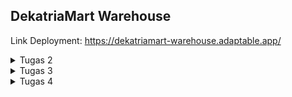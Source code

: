 ## DekatriaMart Warehouse

Link Deployment: https://dekatriamart-warehouse.adaptable.app/

<details>
<summary>Tugas 2</summary>

## Daftar Isi

1. [Proses Pengerjaan Tugas](#proses-pengerjaan-tugas)
2. [Bagan _Request Client_](#bagan-request-client)
3. [Penjelasan _Virtual Environment_](#penjelasan-virtual-environment)
4. [MVC, MVT, dan MVVM](#mvc-mvt-dan-mvvm)

## Proses Pengerjaan Tugas

1. Membuat direktori DekatriaMart-Warehouse
2. Membuat python virtual environment di dalam direktori tersebut kemudian mengaktifkannya
    - Buka direktori DekatriaMart-Warehouse di VS Code
    - Buka Command Palette (Ctrl+Shift+P)
    - Cari command Python: Create Environment lalu klik
    - Pilih Venv
    - Pilih versi Python terbaru lalu tunggu hingga proses pembuatan virtual environment selesai
    - Aktifkan virtual environment
        ```bash
        env\Scripts\activate
        ```
3. Membuat berkas `requirements.txt` yang berisikan dependencies yang diperlukan kemudian install seluruh dependencies tersebut.
    ```bash
    pip install -r requirements.txt
    ```
4. Inisiasi proyek django bernama `dekatriamart_warehouse`
    ```bash
    django-admin startproject dekatriamart_warehouse .
    ```
5. Menambahkan \* pada `ALLOWED_HOSTS` di `settings.py`
    ```bash
    ...
    ALLOWED_HOSTS = ["*"]
    ...
    ```
6. Membuat aplikasi baru bernama `main`
    ```bash
    python manage.py startapp main
    ```
7. Mendaftarkan aplikasi `main` ke `settings.py` di dalam direktori proyek `dekatriamart_warehouse`
    ```bash
    INSTALLED_APPS = [
    ...,
    'main',
    ...
    ]
    ```
8. Membuat model Item pada `models.py` pada direktori aplikasi `main`.
9. Melakukan migrasi model
    ```bash
    python manage.py makemigrations
    python manage.py migrate
    ```
10. Membuat direktori baru bernama `templates` di dalam direktori aplikasi `main` kemudian membuat berkas baru bernama `main.html`
11. Mengisi berkas `views.py` pada direktori aplikasi `main`
12. Mengisi berkas `urls.py` pada direktori aplikasi `main`
13. Mengisi berkas `urls.py` pada direktori proyek `DekatriaMart-Warehouse`
14. Membuat _testing_ dengan mengisi berkas `test.py` pada direktori aplikasi `main`
15. Menambahkan berkas `.gitignore`
16. Menambahkan berkas `README.md`
17. Membuat repositori baru di github bernama `DekatriaMart-Warehouse` dengan visibilitas "Public"
18. Menghubungkan Repositori Lokal dengan Repositori di GitHub
    ```bash
    git init
    git add .
    git commit -m "first commit"
    git branch -M main
    git remote add origin https://github.com/RobertBenyamin/DekatriaMart-Warehouse.git
    git push -u origin main
    ```
19. Mendeploy proyek ke Adaptable

## Bagan _Request Client_

![bagan](static/images/django_request.png)

1. Django menerima `HTTP Request`. Jika `HTTP Request` yang diterima sesuai dengan URL tertentu yang terdapat pada `urls.py`, maka `view function` (views.py) terkait akan dipanggil dan meneruskan permintaan tersebut.
2. `View` akan memproses permintaan sesuai dengan logika yang telah definisikan. Ini bisa mencakup mengambil data dari basis data (`models.py`), render template (`templates`), atau berbagai tindakan lainnya yang sesuai dengan kebutuhan aplikasi.
3. Setelah pemrosesan permintaan selesai, `view` akan mengembalikan sebuah respon. Respon ini bisa berupa halaman HTML, data JSON, atau tipe respon lainnya sesuai dengan jenis permintaan yang dibuat oleh client. Respon ini akan ditampilkan pada browser pengguna.

<small>
Sumber: <br>  
https://www.w3schools.com/django/django_intro.php <br>
https://developer.mozilla.org/en-US/docs/Learn/Server-side/Django/Introduction
</small>

## Penjelasan Virtual Environment

Virtual environment adalah alat yang membantu menjaga dependencies yang diperlukan oleh berbagai proyek terpisah satu sama lainnya dengan membuat lingkungan virtual yang terisolasi bagi setiap proyek.

Terdapat beberapa manfaat yang bisa kita dapatkan dengan menggunakan virtual environment, diantaranya adalah:

-   Environment yang stabil: <br>
    Virtual environment memungkinkan kita untuk membuat proyek dengan lingkungan yang terisolasi, sehingga tidak akan mengganggu sistem Python secara global atau lingkungan virtual lainnya. Ini berarti bahwa perubahan pada sistem atau proyek lain tidak akan mempengaruhi stabilitas proyek kita dan begitu pula sebaliknya.
-   Environment yang dapat direproduksi: <br>
    Kita dapat membuat daftar dependencies dan sub-dependencies dalam sebuah file, untuk proyek kita, yang memudahkan kita ataupun orang lain untuk mereplikasi dan menginstal semua dependencies yang digunakan dalam lingkungan kita pada sistem yang berbeda. Sehingga, dapat dipastikan bahwa proyek kita tetap berjalan secara konsisten terlepas dari lingkungan tempat proyek tersebut dijalankan.

Kita tetap dapat mengembangkan aplikasi tanpa menggunakan virtual environment, tetapi hal tersebut sangat tidak disarankan karena terdapat resiko terjadinya konflik versi dependencies.

<small>
Sumber: <br>  
https://www.geeksforgeeks.org/python-virtual-environment/ <br>
https://www.freecodecamp.org/news/how-to-setup-virtual-environments-in-python/ <br>
https://ngangasn.com/is-virtualenv-venv-necessary-for-django/
</small>

## MVC, MVT, dan MVVM

### Penjelasan

1. MVC
    - Model: Komponen Model berhubungan dengan semua logika terkait data yang diperlukan pengguna. Model berinteraksi dengan database dan memberikan data yang diperlukan kembali ke Controller.
    - View: Komponen View menghasilkan User Interface untuk pengguna. Tampilan dibuat oleh data yang dikumpulkan oleh komponen model tetapi data ini tidak diambil secara langsung, tetapi melalui controller.
    - Controller: Komponen ini menghubungkan View dan Model. Komponen ini memproses semua logika aplikasi dan request yang masuk, memanipulasi data menggunakan komponen Model, dan berinteraksi dengan komponen View untuk merender tampilan akhir.
2. MVT
    - Model: Komponen Model bertanggung jawab untuk mengatur dan mengelola data dari aplikasi. Model menghubungkan aplikasi dengan basis data dan mengatur interaksi dengan data tersebut.
    - View: Komponen View berperan sebagai pengatur tampilan dan mengambil data dari model untuk disajikan kepada pengguna.
    - Template: Komponen Template berfungsi untuk merancang tampilan atau antarmuka pengguna yang akhirnya akan diisi dengan data dari Model melalui view.
3. MVVM
    - Model: Komponen Model bertanggung jawab untuk abstraksi sumber data. Model dan ViewModel bekerja bersama untuk mendapatkan dan menyimpan data.
    - View: Komponen View berisi UI dari aplikasi untuk mengatur bagaimana informasi akan ditampilkan.
    - ViewModel: Komponen ViewModel bertugas untuk berinteraksi dengan Model di mana data yang ada akan diteruskan ke View.

### Perbedaan

MVC | MVT  | MVVM
:---: | :---: | :---: 
Model mengirim pembaruan ke View melalui Controller. Controller mengatur logika aplikasi. | Model mengirim data ke Template yang kemudian menghasilkan tampilan HTML.  | ViewModel mengonversi data dari Model menjadi format yang dapat ditampilkan oleh View. View dapat mengirim tindakan pengguna kembali ke ViewModel.
Input user ditangani oleh Controller | Input user ditangani oleh View  | Input user ditangani oleh View
UI terdapat pada View | UI terdapat pada Template | UI terdapat pada View
Cocok untuk proyek skala besar | Cocok untuk proyek skala besar ataupun kecil  | Cocok untuk proyek skala besar
Umum digunakan dalam pengembangan aplikasi desktop, aplikasi web tradisional. | Digunakan dalam pengembangan web dengan framework Django (Python).  | Populer dalam pengembangan aplikasi dengan teknologi seperti Angular, Vue.js, Xamarin, dan WPF.                          |

</details>

<details>
<summary>Tugas 3</summary>

## Daftar Isi

1. [Proses Pengerjaan Tugas](#proses-pengerjaan-tugas-1)
2. [Perbedaan antara form POST dan form GET dalam Django](#perbedaan-antara-form-post-dan-form-get-dalam-django)
3. [Perbedaan Utama antara XML, JSON, dan HTML dalam Konteks Pengiriman Data](#perbedaan-utama-antara-xml-json-dan-html-dalam-konteks-pengiriman-data)
4. [Alasan JSON sering Digunakan dalam Pertukaran Data antara Aplikasi Web Modern](#alasan-json-sering-digunakan-dalam-pertukaran-data-antara-aplikasi-web-modern)
5. [Screenshot Postman](#screenshot-postman)

## Proses Pengerjaan Tugas

1. Membuat direktori `templates` pada _root folder_ kemudian membuat `base.html` pada direktori tersebut
2. Menambahkan kode di bawah pada `TEMPLATES` di `settings.py` yang ada pada subdirektori `dekatriamart_warehouse`
    ```java
    ...
    'DIRS': [BASE_DIR / 'templates'],
    ...
    ```
3. Membuat berkas `forms.py` pada direktori `main` yang berisikan class `ItemForm` yang berfungsi sebagai form untuk menambahkan Item.
4. Membuat fungsi `create_item` pada `views.py` yang berfungsi untuk menangani logika ketika user menambahkan `Item`
5. Update fungsi `home` pada `views.py` agar dapat mengirimkan data `Item` ke `main.html`
6. Membuat berkas `create_item.html` pada subdirektori `templates` yang ada pada direktori `main` dan mengisinya dengan kode untuk menampilkan _form add item_
7. Update `main.html` yang ada pada subdirektori `templates` yang ada pada direktori `main` agar dapat menampilkan seluruh `Item` yang tersimpan
8. Membuat fungsi `show_xml`, `show_json`, `show_xml_by_id`, dan `show_json_by_id` pada `views.py` yang berfungsi seperti API untuk mengembalikan data dalam bentuk XML atau JSON.
9. Menambahkan _path url_ dari semua fungsi yang baru ditambahkan ke dalam `urlpatterns` pada `urls.py` yang ada pada direktori `main`
10. Membuat direktori `styles` pada _root folder_ kemudian membuat `main.css` pada direktori tersebut yang berisikan _styling_ untuk tabel Item pada `main.html`
11. Menambahkan kode berikut pada `base.html` yang terdapat pada direktori `templates` yang ada pada _root folder_ agar _styling_ terimplementasi
    ```html
    ...
    <link rel="stylesheet" href="{% static 'styles/main.css' %}" />
    ...
    ```
12. Menambahkan kode berikut pada `main.html` yang terdapat pada subdirektori `templates` yang ada pada direktori `main` untuk menampilkan pesan "Kamu menyimpan X item pada aplikasi ini"
    ```html
    ...
    <h3>Kamu menyimpan {{items.count}} item pada aplikasi ini</h3>
    ...
    ```

## Perbedaan antara form POST dan form GET dalam Django

- Form GET akan menampilkan hasil input user pada url, sehingga membuat form GET memiliki tingkat keamanan yang rendah. Form GET juga tidak bisa memodifikasi data yang diambil dari input user sebelum disimpan.
- Form POST tidak akan menampilkan hasil input user pada url, sehingga membuat form POST memiliki tingkat keamanan yang lebih tinggi. Form POST dapat memodifikasi input user sebelum akhirnya disimpan di database.

<small>
Sumber: <br>  
https://docs.djangoproject.com/en/4.2/topics/forms/#get-and-post <br>
https://www.geeksforgeeks.org/render-html-forms-get-post-in-django/
</small>

## Perbedaan Utama antara XML, JSON, dan HTML dalam Konteks Pengiriman Data

- XML (Extensible Markup Language) adalah *markup language* dan format file untuk menyimpan, mentransmisikan, dan merekonstruksi data. XML menggunakan struktur tag untuk merepresentasikan data. Hal tersebut menyebabkan struktur XML lebih kompleks untuk dibaca dan ditulis. XML mendukung banyak tipe data, seperti strings, numbers, booleans, gambar, namespaces, dll.
Contoh XML:
    ```
    <?xml version="1.0" encoding="UTF-8" ?>
    <root>
        <student>
            <id>01</id>
            <name>Tom</name>
            <lastname>Price</lastname>
        </student>
        <student>
            <id>02</id>
            <name>Nick</name>
            <lastname>Thameson</lastname>
        </student>
    </root>
    ```
- JSON (JavaScript Object Notation) adalah format file yang menggunakan teks yang mudah dibaca manusia untuk menyimpan dan mengirimkan objek data yang berisi pasangan *attribute-value*. JSON mendukung tipe data, seperti strings, numbers, booleans, null, arrays, dan objects. 
Contoh JSON:
    ```
    {
        "student": [ 
            
            { 
                "id":"01", 
                "name": "Tom", 
                "lastname": "Price" 
            }, 
            
            { 
                "id":"02", 
                "name": "Nick", 
                "lastname": "Thameson" 
            } 
        ]   
    }
    ```
- HTML
    Berbeda dengan XML dan JSON, HTML tidak berfungsi sebagai alat untuk transfer data. HTML adalah *markup language* untuk membuat halaman Web. 

<small>
Sumber: <br>  
https://www.deltaxml.com/blog/xml/whats-the-relationship-between-xml-json-html-and-the-internet/ <br>
https://aws.amazon.com/compare/the-difference-between-json-xml/ <br>
https://www.guru99.com/json-vs-xml-difference.html
</small>

## Alasan JSON sering Digunakan dalam Pertukaran Data antara Aplikasi Web Modern

- JSON sering digunakan dalam pertukaran data karena syntax JSON yang disusun atas pasangan *key* dan *value* jauh lebih mudah dibaca dan dipahami, dibandingkan XML yang menggunakan *tag*. 
- JSON mendukung banyak tipe data, seperti strings, numbers, booleans, null, arrays, dan objects. 
- JSON didukung oleh banyak browser modern, server web, dan API web, sehingga semakin memudahkan pertukaran data di berbagai sistem dan lingkungan.
- dan masih banyak lagi

<small>
Sumber: <br>  
https://www.linkedin.com/advice/3/what-benefits-drawbacks-using-json-data
</small>

## Screenshot Postman
- HTML Response
    ![html](static/images/HTMLResponse.jpg)
- JSON Response
    ![json](static/images/JSONResponse.jpg)
- JSON Response by ID
    ![jsonID](static/images/JSONResponseByID.jpg)
- XML Response
    ![xml](static/images/XMLResponse.jpg)
- XML Response by ID
    ![xmlID](static/images/XMLResponseByID.jpg)

</details>

<details>
<summary>Tugas 4</summary>

## Daftar Isi

1. [Proses Pengerjaan Tugas](#proses-pengerjaan-tugas-2)

## Proses Pengerjaan Tugas

</details>
